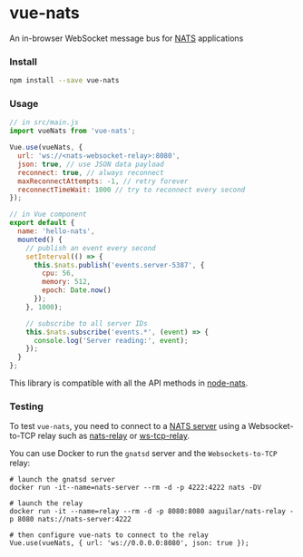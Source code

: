 # vue-nats

An in-browser WebSocket message bus for [NATS](http://nats.io/) applications

### Install

```bash
npm install --save vue-nats
```

### Usage

```javascript
// in src/main.js
import vueNats from 'vue-nats';

Vue.use(vueNats, {
  url: 'ws://<nats-websocket-relay>:8080',
  json: true, // use JSON data payload
  reconnect: true, // always reconnect
  maxReconnectAttempts: -1, // retry forever
  reconnectTimeWait: 1000 // try to reconnect every second
});

// in Vue component
export default {
  name: 'hello-nats',
  mounted() {
    // publish an event every second
    setInterval(() => {
      this.$nats.publish('events.server-5387', {
        cpu: 56,
        memory: 512,
        epoch: Date.now()
      });
    }, 1000);

    // subscribe to all server IDs
    this.$nats.subscribe('events.*', (event) => {
      console.log('Server reading:', event);
    });
  }
};
```

This library is compatible with all the API methods in [node-nats](https://github.com/nats-io/node-nats#basic-usage).

### Testing

To test `vue-nats`, you need to connect to a [NATS server](https://github.com/nats-io/gnatsd) using a Websocket-to-TCP relay such as [nats-relay](https://hub.docker.com/r/aaguilar/nats-relay/) or [ws-tcp-relay](https://github.com/isobit/ws-tcp-relay).

You can use Docker to run the `gnatsd` server and the `Websockets-to-TCP` relay:

```
# launch the gnatsd server
docker run -it--name=nats-server --rm -d -p 4222:4222 nats -DV

# launch the relay
docker run -it --name=relay --rm -d -p 8080:8080 aaguilar/nats-relay -p 8080 nats://nats-server:4222

# then configure vue-nats to connect to the relay
Vue.use(vueNats, { url: 'ws://0.0.0.0:8080', json: true });
```
